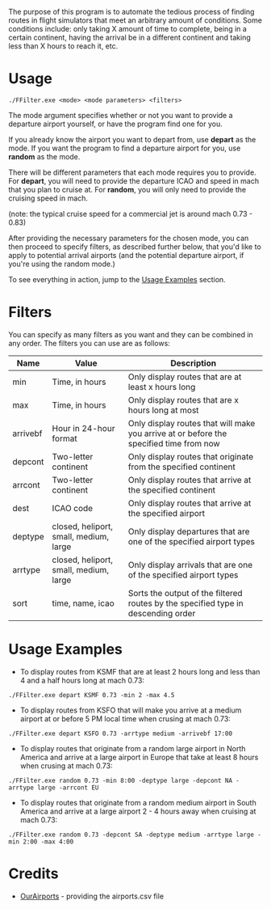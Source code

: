 The purpose of this program is to automate the tedious process of finding routes in flight simulators that meet an arbitrary amount of conditions. Some conditions include: only taking X amount of time to complete, being in a certain continent, having the arrival be in a different continent and taking less than X hours to reach it, etc.

Usage
=====

```
./FFilter.exe <mode> <mode parameters> <filters>
```

The mode argument specifies whether or not you want to provide a departure airport yourself, or have the program find one for you.

If you already know the airport you want to depart from, use **depart** as the mode.
If you want the program to find a departure airport for you, use **random** as the mode.

There will be different parameters that each mode requires you to provide.
For **depart**, you will need to provide the departure ICAO and speed in mach that you plan to cruise at.
For **random**, you will only need to provide the cruising speed in mach.

(note: the typical cruise speed for a commercial jet is around mach 0.73 - 0.83)

After providing the necessary parameters for the chosen mode, you can then proceed to specify filters, as described further below, that you'd like to apply to potential arrival airports (and the potential departure airport, if you're using the random mode.)

To see everything in action, jump to the [Usage Examples](#usage-examples) section.

Filters
=======
You can specify as many filters as you want and they can be combined in any order. The filters you can use are as follows:

Name     | Value                  | Description
-------- | ---------------------- | -----------
min      | Time, in hours         | Only display routes that are at least x hours long
max      | Time, in hours         | Only display routes that are x hours long at most
arrivebf | Hour in 24-hour format | Only display routes that will make you arrive at or before the specified time from now
depcont  | Two-letter continent   | Only display routes that originate from the specified continent
arrcont  | Two-letter continent   | Only display routes that arrive at the specified continent
dest     | ICAO code              | Only display routes that arrive at the specified airport
deptype  | closed, heliport, small, medium, large | Only display departures that are one of the specified airport types
arrtype  | closed, heliport, small, medium, large | Only display arrivals that are one of the specified airport types
sort     | time, name, icao       | Sorts the output of the filtered routes by the specified type in descending order

Usage Examples
==============

* To display routes from KSMF that are at least 2 hours long and less than 4 and a half hours long at mach 0.73:
```
./FFilter.exe depart KSMF 0.73 -min 2 -max 4.5
```

* To display routes from KSFO that will make you arrive at a medium airport at or before 5 PM local time when crusing at mach 0.73:
```
./FFilter.exe depart KSFO 0.73 -arrtype medium -arrivebf 17:00
```

* To display routes that originate from a random large airport in North America and arrive at a large airport in Europe that take at least 8 hours when crusing at mach 0.73:
```
./FFilter.exe random 0.73 -min 8:00 -deptype large -depcont NA -arrtype large -arrcont EU
```

* To display routes that originate from a random medium airport in South America and arrive at a large airport 2 - 4 hours away when cruising at mach 0.73:
```
./FFilter.exe random 0.73 -depcont SA -deptype medium -arrtype large -min 2:00 -max 4:00
```

Credits
=======

* [OurAirports](http://ourairports.com) - providing the airports.csv file